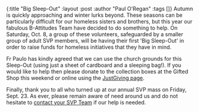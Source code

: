 {:title "Big Sleep-Out"
 :layout :post
 :author "Paul O'Regan"
 :tags []}
Autumn is quickly approaching and winter lurks beyond. These seasons can be particularly difficult for our homeless sisters and brothers, but this year our fabulous B-Attitudes Team have decided to do something to help. On Saturday, Oct. 8, a group of these volunteers, safeguarded by a smaller group of adult SVP members, will be having their first 'Big Sleep-Out' in order to raise funds for homeless initiatives that they have in mind.

Fr Paulo has kindly agreed that we can use the church grounds for this Sleep-Out (using just a sheet of cardboard and a sleeping bag!). If you would like to help then please donate to the collection boxes at the Gifted Shop this weekend or online using the [JustGiving page](https://www.justgiving.com/crowdfunding/b-attitudes?utm_term=69Zmkm5Xz).

Finally, thank you to all who turned up at our annual SVP mass on Friday, Sept. 23. As ever, please remain aware of need around us and do not hesitate to [contact your SVP Team](../../pages-output/contact/) if our help is needed.
